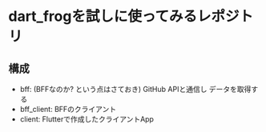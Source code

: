 # dart_frogを試しに使ってみるレポジトリ

## 構成
- bff: (BFFなのか? という点はさておき) GitHub APIと通信し データを取得する
- bff_client: BFFのクライアント
- client: Flutterで作成したクライアントApp